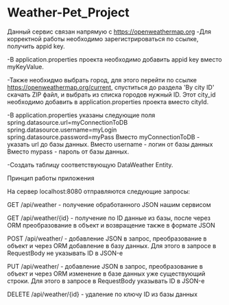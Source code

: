 # Weather-Pet_Project
Данный сервис связан напрямую с https://openweathermap.org
-Для корректной работы необходимо зарегистрироваться по ссылке, получить appid key.

-В application.properties проекта необходимо добавить appid key вместо myKeyValue. 

-Также необхидмо выбрать город, для этого перейти по ссылке https://openweathermap.org/current, спуститься до раздела 'By city ID' скачать ZIP файл, 
и выбрать из списка городов нужный ID. Этот city_id необходимо добавить в application.properties проекта вместо cityId.

-В application.properties указаны следующие поля
spring.datasource.url=myConnectionToDB
spring.datasource.username=myLogin
spring.datasource.password=myPass
Вместо myConnectionToDB - указать url до базы данных. 
Вместо username - логин от базы данных
Вместо mypass - пароль от базы данных.

-Создать таблицу соответствующую DataWeather Entity.









Принцип работы приложения

На сервер localhost:8080 отправляются следующие запросы:

GET /api/weather - получение обработанного JSON нашим сервисом

GET /api/weather/{id} - получение по ID данные из базы, после через ORM преобразование в объект и возвращение также в формате JSON

POST /api/weather/ - добавление JSON в запрос, преобразование в объект и через ORM добавление в базу данных. Для этого в запросе в RequestBody не указывать ID в JSON-е

PUT /api/weather/ - добавление JSON в запрос, преобразование в объект и через ORM изменение в базе данных уже существующий строки. Для этого в запросе в RequestBody
указывать ID в JSON-е

DELETE /api/weather/{id} - удаление по ключу ID из базы данных

